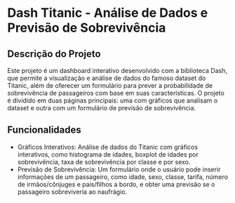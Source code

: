 # Dash Titanic - Análise de Dados e Previsão de Sobrevivência

## Descrição do Projeto
Este projeto é um dashboard interativo desenvolvido com a biblioteca Dash, que permite a visualização e análise de dados do famoso dataset do Titanic, além de oferecer um formulário para prever a probabilidade de sobrevivência de passageiros com base em suas características. O projeto é dividido em duas páginas principais: uma com gráficos que analisam o dataset e outra com um formulário de previsão de sobrevivência.

## Funcionalidades
- Gráficos Interativos: Análise de dados do Titanic com gráficos interativos, como histograma de idades, boxplot de idades por sobrevivência, taxa de sobrevivência por classe e por sexo.
- Previsão de Sobrevivência: Um formulário onde o usuário pode inserir informações de um passageiro, como idade, sexo, classe, tarifa, número de irmãos/cônjuges e pais/filhos a bordo, e obter uma previsão se o passageiro sobreviveria ao naufrágio.
